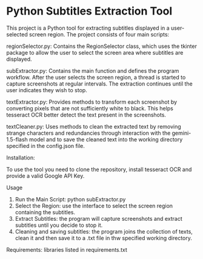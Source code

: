 # Python Subtitles Extraction Tool
This project is a Python tool for extracting subtitles displayed in a user-selected screen region. The project consists of four main scripts:

regionSelector.py: Contains the RegionSelector class, which uses the tkinter package to allow the user to select the screen area where subtitles are displayed.

subExtractor.py: Contains the main function and defines the program workflow. After the user selects the screen region, a thread is started to capture screenshots at regular intervals. The extraction continues until the user indicates they wish to stop.

textExtractor.py: Provides methods to transform each screenshot by converting pixels that are not sufficiently white to black. This helps tesseract OCR better detect the text present in the screenshots.

textCleaner.py: Uses methods to clean the extracted text by removing strange characters and redundancies through interaction with the gemini-1.5-flash model and to save the cleaned text into the working directory specified in the config.json file.

Installation:

To use the tool you need to clone the repository, install tesseract OCR and provide a valid Google API Key. 

Usage
1) Run the Main Script: python subExtractor.py
2) Select the Region: use the interface to select the screen region containing the subtitles.
3) Extract Subtitles: the program will capture screenshots and extract subtitles until you decide to stop it.
4) Cleaning and saving subtitles: the program joins the collection of texts, clean it and then save it to a .txt file in thw specified working directory.

Requirements: libraries listed in requirements.txt
